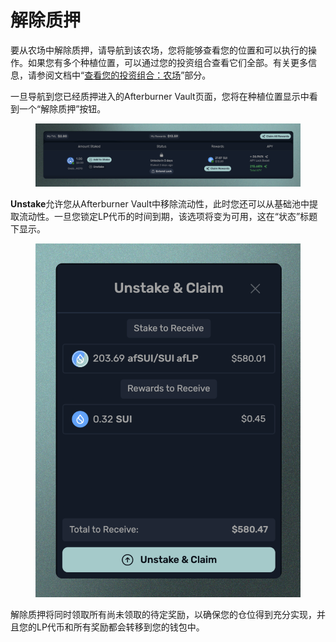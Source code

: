 # 解除质押

要从农场中解除质押，请导航到该农场，您将能够查看您的位置和可以执行的操作。如果您有多个种植位置，可以通过您的投资组合查看它们全部。有关更多信息，请参阅文档中“[查看您的投资组合：农场](../../kai-shi-shi-yong/aftermath-dao-hang/cha-kan-nin-de-tou-zi-zu-he.md)”部分。

一旦导航到您已经质押进入的Afterburner Vault页面，您将在种植位置显示中看到一个“解除质押”按钮。

<figure><img src="../../.gitbook/assets/spaces_meKfXaQnIP3bbI1AdlVX_uploads_g37UG2RPTeeNFu0qE3su_Screenshot 2024-02-22 at 10.webp" alt=""><figcaption></figcaption></figure>

**Unstake**允许您从Afterburner Vault中移除流动性，此时您还可以从基础池中提取流动性。一旦您锁定LP代币的时间到期，该选项将变为可用，这在“状态”标题下显示。

<figure><img src="../../.gitbook/assets/spaces_meKfXaQnIP3bbI1AdlVX_uploads_AHipjEi83OBWf7zGaV1c_Screenshot 2024-02-22 at 10.webp" alt=""><figcaption></figcaption></figure>

解除质押将同时领取所有尚未领取的待定奖励，以确保您的仓位得到充分实现，并且您的LP代币和所有奖励都会转移到您的钱包中。
